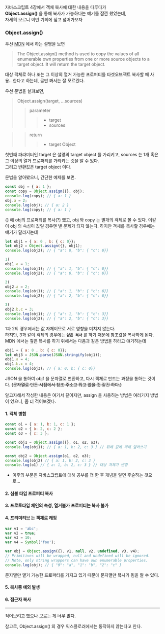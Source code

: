 자바스크립트 4장에서 객체 복사에 대한 내용을 다루다가   
__Object.assign()__ 을 통해 복사가 가능하다는 얘기를 잠깐 했었는데,  
자세히 모르니 이번 기회에 짚고 넘어가보자  
  
    
### Object.assign()
우선 [MDN](https://developer.mozilla.org/en-US/docs/Web/JavaScript/Reference/Global_Objects/Object/assign) 에서 하는 설명을 보면  
> The Object.assign() method is used to copy the values of all enumerable own properties from one or more source objects to a target object. It will return the target object.  

대상 객체로 하나 또는 그 이상의 열거 가능한 프로퍼티를 타겟오브젝트 복사할 때 사용.. 한다고 하는데, 글만 봐서는 잘 모르겠다.  

우선 문법을 살펴보면,

> Object.assign(target, ...sources)
>> parameter
>>> - target
>>> - sources

>> return
>>> - target Object

첫번째 파라미터인 target 은 설명의 target object 를 가리키고, sources 는 1개 혹은 그 이상의 열거 프로퍼티를 가리키는 것을 알 수 있다.  
그리고 반환값은 target object 이다.  

문법을 알아봤으니, 간단한 예제를 보면.
```javascript
const obj = { a: 1 };
const copy = Object.assign({}, obj);
console.log(copy); // { a: 1 }
obj.a = 2;
console.log(obj); // { a: 2 }
console.log(copy); // { a: 1 }
```
  
{} 에 obj의 프로퍼티를 복사(?) 했고, obj 와 copy 는 별개의 객체로 볼 수 있다.
이같이 obj 의 속성이 값일 경우엔 별 문제가 되지 않는다. 하지만 객체를 복사할 경우에는 얘기가 달라지는데
```javascript
let obj1 = { a: 0 , b: { c: 0}};
let obj2 = Object.assign({}, obj1);
console.log(obj2); // { "a": 0, "b": { "c": 0}}

1)  
obj1.a = 1;
console.log(obj1); // { "a": 1, "b": { "c": 0}}
console.log(obj2); // { "a": 0, "b": { "c": 0}}

2)  
obj2.a = 2;
console.log(obj1); // { "a": 1, "b": { "c": 0}}
console.log(obj2); // { "a": 2, "b": { "c": 0}}

3)  
obj2.b.c = 3;
console.log(obj1); // { "a": 1, "b": { "c": 3}}
console.log(obj2); // { "a": 2, "b": { "c": 3}}
```

1과 2의 경우에서는 값 자체이므로 서로 영향을 미치지 않는다.  
하지만, 3과 같이 객체의 경우에는 __`얕은 복사`__ 를 하기 때문에 참조값을 복사하게 된다.  
MDN 에서는 깊은 복사를 하기 위해서는 다음과 같은 방법을 하라고 얘기하는데

```javascript
obj1 = { a: 0 , b: { c: 0}};
let obj3 = JSON.parse(JSON.stringify(obj1));
obj1.a = 4;
obj1.b.c = 4;
console.log(obj3); // { a: 0, b: { c: 0}}
```
  
JSON 을 통하여 obj1 을 문자열로 변환하고, 다시 객체로 만드는 과정을 통하는 것이다. ~~(문자열로 만든 시점에서 참조 주소고 뭐고 없을 것 같긴 하다.)~~

알고자해서 작성한 내용은 여기서 끝이지만, assign 을 사용하는 방법은 여러가지 방법이 있으니, 좀 더 적어보겠다.

#### 1. 객체 병합
```javascript
const o1 = { a: 1, b: 1, c: 1 };
const o2 = { b: 2, c: 2 };
const o3 = { c: 3 };

const obj1 = Object.assign({}, o1, o2, o3);
console.log(obj1); // { a: 1, b: 2, c: 3 } // 뒤에 값에 의해 덮어쓰기

const obj2 = Object.assign(o1, o2, o3);
console.log(obj2) // { a: 1, b: 2, c: 3 }
console.log(o1) // { a: 1, b: 2, c: 3 } // 대상 자체가 변경
```

- 이후의 부분은 자바스크립트에 대해 공부를 더 한 후 개념을 알면 후술하는 것으로...

#### 2. 심볼 타입 프로퍼티 복사

#### 3. 프로토타입 체인의 속성, 열거불가 프로퍼티는 복사 불가

#### 4. 프리미티브 는 객체로 래핑
```javascript
var v1 = 'abc';
var v2 = true;
var v3 = 10;
var v4 = Symbol('foo');

var obj = Object.assign({}, v1, null, v2, undefined, v3, v4); 
// Primitives will be wrapped, null and undefined will be ignored.
// Note, only string wrappers can have own enumerable properties.
console.log(obj); // { "0": "a", "1": "b", "2": "c" }
```
문자열만 열거 가능한 프로퍼티를 가지고 있기 때문에 문자열만 복사가 됨을 알 수 있다.

#### 5. 복사중 예외 발생

#### 6. 접근자 복사

------------------------
~~적어보려고 했으나 모르는 게 너무 많다.~~

참고로, Object.assign() 의 경우 익스플로러에서는 동작하지 않는다고 한다. 
